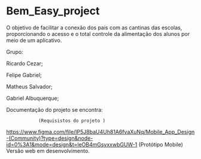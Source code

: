 # Bem_Easy_project
O  objetivo de facilitar a conexão dos pais com as cantinas das escolas, proporcionando o acesso e o total controle da alimentação dos alunos por meio de um aplicativo.

Grupo:

Ricardo Cezar;

Felipe Gabriel;

Matheus Salvador;

Gabriel Albuquerque;



Documentação do projeto se encontra: 

                (Requisistos do projeto )

https://www.figma.com/file/IP5J8baU4Uh81A6fvaXuNq/Mobile_App_Design-(Community)?type=design&node-id=0%3A1&mode=design&t=leOB4mGsyxxwbGUW-1  (Protótipo Mobile) Versão web em desenvolvimento.

